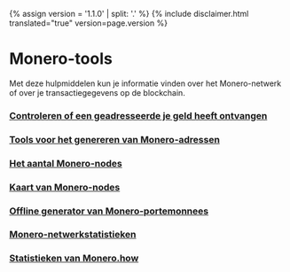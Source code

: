 {% assign version = '1.1.0' | split: '.' %}
{% include disclaimer.html translated="true" version=page.version %}
# Monero-tools

Met deze hulpmiddelen kun je informatie vinden over het Monero-netwerk of over je transactiegegevens op de blockchain.

### [Controleren of een geadresseerde je geld heeft ontvangen](http://xmrtests.llcoins.net/checktx.html)

### [Tools voor het genereren van Monero-adressen](https://xmr.llcoins.net/)

### [Het aantal Monero-nodes](http://moneronodes.i2p.xyz/)

### [Kaart van Monero-nodes](https://monerohash.com/nodes-distribution.html)

### [Offline generator van Monero-portemonnees](http://moneroaddress.org/)

### [Monero-netwerkstatistieken](http://moneroblocks.info/stats)

### [Statistieken van Monero.how](https://www.monero.how/)
